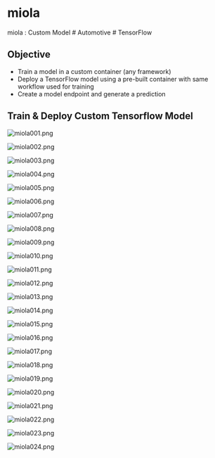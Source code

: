 # miola
miola : Custom Model # Automotive # TensorFlow

## Objective
- Train a model in a custom container (any framework)
- Deploy a TensorFlow model using a pre-built container with same workflow used for training
- Create a model endpoint and generate a prediction

## Train & Deploy Custom Tensorflow Model

![miola001.png](./media/miola001.png)

![miola002.png](./media/miola002.png)

![miola003.png](./media/miola003.png)

![miola004.png](./media/miola004.png)

![miola005.png](./media/miola005.png)

![miola006.png](./media/miola006.png)

![miola007.png](./media/miola007.png)

![miola008.png](./media/miola008.png)

![miola009.png](./media/miola009.png)

![miola010.png](./media/miola010.png)

![miola011.png](./media/miola011.png)

![miola012.png](./media/miola012.png)

![miola013.png](./media/miola013.png)

![miola014.png](./media/miola014.png)

![miola015.png](./media/miola015.png)

![miola016.png](./media/miola016.png)

![miola017.png](./media/miola017.png)

![miola018.png](./media/miola018.png)

![miola019.png](./media/miola019.png)

![miola020.png](./media/miola020.png)

![miola021.png](./media/miola021.png)

![miola022.png](./media/miola022.png)

![miola023.png](./media/miola023.png)

![miola024.png](./media/miola024.png)



